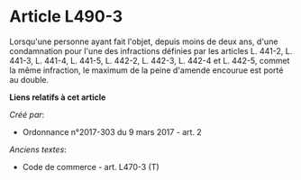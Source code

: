 # Article L490-3

Lorsqu'une personne ayant fait l'objet, depuis moins de deux ans, d'une condamnation pour l'une des infractions définies par
les articles L. 441-2, L. 441-3, L. 441-4, L. 441-5, L. 442-2, L. 442-3, L. 442-4 et L. 442-5, commet la même infraction, le
maximum de la peine d'amende encourue est porté au double.

**Liens relatifs à cet article**

_Créé par_:

  - Ordonnance n°2017-303 du 9 mars 2017 - art. 2

_Anciens textes_:

  - Code de commerce - art. L470-3 (T)
